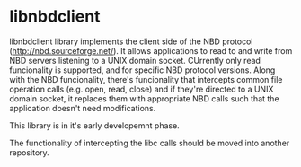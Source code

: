 libnbdclient
=========

libnbdclient library implements the client side of the NBD protocol (http://nbd.sourceforge.net/). It allows applications to read to and write from NBD servers listening to a UNIX domain socket. CUrrently only read funcionality is supported, and for specific NBD protocol versions. Along with the NBD funcionality, there's funcionality that intercepts common file operation calls (e.g. open, read, close) and if they're directed to a UNIX domain socket, it replaces them with appropriate NBD calls such that the application doesn't need modifications.

This library is in it's early developemnt phase.

The functionality of intercepting the libc calls should be moved into another repository.
